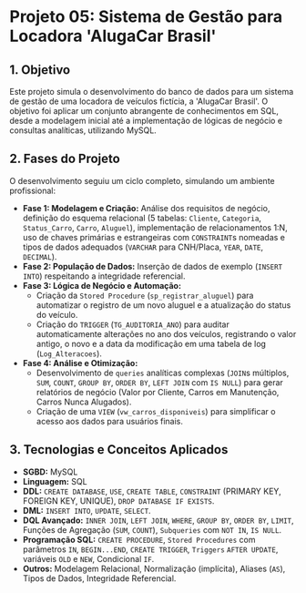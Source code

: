 # Projeto 05: Sistema de Gestão para Locadora 'AlugaCar Brasil'

## 1. Objetivo

Este projeto simula o desenvolvimento do banco de dados para um sistema de gestão de uma locadora de veículos fictícia, a 'AlugaCar Brasil'. O objetivo foi aplicar um conjunto abrangente de conhecimentos em SQL, desde a modelagem inicial até a implementação de lógicas de negócio e consultas analíticas, utilizando MySQL.

## 2. Fases do Projeto

O desenvolvimento seguiu um ciclo completo, simulando um ambiente profissional:

* **Fase 1: Modelagem e Criação:** Análise dos requisitos de negócio, definição do esquema relacional (5 tabelas: `Cliente`, `Categoria`, `Status_Carro`, `Carro`, `Aluguel`), implementação de relacionamentos 1:N, uso de chaves primárias e estrangeiras com `CONSTRAINT`s nomeadas e tipos de dados adequados (`VARCHAR` para CNH/Placa, `YEAR`, `DATE`, `DECIMAL`).
* **Fase 2: População de Dados:** Inserção de dados de exemplo (`INSERT INTO`) respeitando a integridade referencial.
* **Fase 3: Lógica de Negócio e Automação:**
    * Criação da `Stored Procedure` (`sp_registrar_aluguel`) para automatizar o registro de um novo aluguel e a atualização do status do veículo.
    * Criação do `TRIGGER` (`TG_AUDITORIA_ANO`) para auditar automaticamente alterações no ano dos veículos, registrando o valor antigo, o novo e a data da modificação em uma tabela de log (`Log_Alteracoes`).
* **Fase 4: Análise e Otimização:**
    * Desenvolvimento de `queries` analíticas complexas (`JOIN`s múltiplos, `SUM`, `COUNT`, `GROUP BY`, `ORDER BY`, `LEFT JOIN` com `IS NULL`) para gerar relatórios de negócio (Valor por Cliente, Carros em Manutenção, Carros Nunca Alugados).
    * Criação de uma `VIEW` (`vw_carros_disponiveis`) para simplificar o acesso aos dados para usuários finais.

## 3. Tecnologias e Conceitos Aplicados

* **SGBD:** MySQL
* **Linguagem:** SQL
* **DDL:** `CREATE DATABASE`, `USE`, `CREATE TABLE`, `CONSTRAINT` (PRIMARY KEY, FOREIGN KEY, UNIQUE), `DROP DATABASE IF EXISTS`.
* **DML:** `INSERT INTO`, `UPDATE`, `SELECT`.
* **DQL Avançado:** `INNER JOIN`, `LEFT JOIN`, `WHERE`, `GROUP BY`, `ORDER BY`, `LIMIT`, Funções de Agregação (`SUM`, `COUNT`), `Subqueries` com `NOT IN`, `IS NULL`.
* **Programação SQL:** `CREATE PROCEDURE`, `Stored Procedures` com parâmetros `IN`, `BEGIN...END`, `CREATE TRIGGER`, `Triggers` `AFTER UPDATE`, variáveis `OLD` e `NEW`, Condicional `IF`.
* **Outros:** Modelagem Relacional, Normalização (implícita), Aliases (`AS`), Tipos de Dados, Integridade Referencial.
